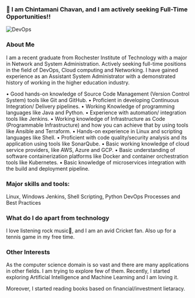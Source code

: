 <!--
**chintamanichavan/chintamanichavan** is a ✨ _special_ ✨ repository because its `README.md` (this file) appears on your GitHub profile.

Here are some ideas to get you started:

- 🔭 I’m currently working on ...
- 🌱 I’m currently learning ...
- 👯 I’m looking to collaborate on ...
- 🤔 I’m looking for help with ...
- 💬 Ask me about ...
- 📫 How to reach me: ...
- 😄 Pronouns: ...
- ⚡ Fun fact: ...
-->

### 👋 I am Chintamani Chavan, and I am actively seeking Full-Time Opportunities!!

![DevOps](https://www.itglue.com/wp-content/uploads/2016/06/devsecops.gif)

### About Me

I am a recent graduate from Rochester Institute of Technology with a major in Network and System Administration. Actively seeking full-time positions in the field of DevOps, Cloud computing and Networking.
I have gained experience as an Assistant System Administrator with a demonstrated history of working in the higher education industry.

• Good hands-on knowledge of Source Code Management (Version Control System) tools like Git and GitHub.
• Proficient in developing Continuous Integration/ Delivery pipelines.
• Working Knowledge of programming languages like Java and Python.
• Experience with automation/ integration tools like Jenkins.
• Working knowledge of Infrastructure as Code (Programmable Infrastructure) and how you can achieve that by using tools like Ansible and Terraform.
• Hands-on experience in Linux and scripting languages like Shell.
• Proficient with code quality/security analysis and its application using tools like SonarQube.
• Basic working knowledge of cloud service providers, like AWS, Azure and GCP.
• Basic understanding of software containerization platforms like Docker and container orchestration tools like Kubernetes.
• Basic knowledge of microservices integration with the build and deployment pipeline.

### Major skills and tools:
Linux, Windows
Jenkins,
Shell Scripting, Python
DevOps Processes and Best Practices


### What do I do apart from technology

I love listening rock music🎵, and I am an avid Cricket fan. Also up for a tennis game in my free time.

### Other Interests
As the computer science domain is so vast and there are many applications in other fields. I am trying to explore few of them. Recently, I started exploring Artificial Intelligence and Machine Learning and I am loving it.

Moreover, I started reading books based on financial/investment lietaracy.

